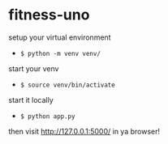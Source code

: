 # fitness-uno

setup your virtual environment
- `$ python -m venv venv/`

start your venv
- `$ source venv/bin/activate`

start it locally
- `$ python app.py`

then visit http://127.0.0.1:5000/ in ya browser!